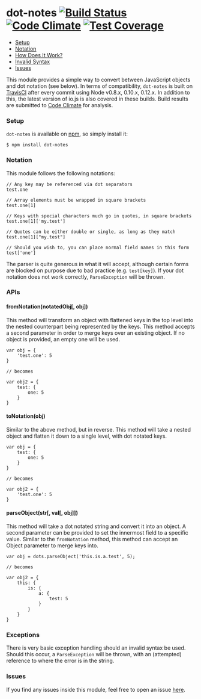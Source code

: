 dot-notes [![Build Status](https://travis-ci.org/iwhitfield/dot-notes.svg?branch=master)](https://travis-ci.org/iwhitfield/dot-notes) [![Code Climate](https://codeclimate.com/github/iwhitfield/dot-notes/badges/gpa.svg)](https://codeclimate.com/github/iwhitfield/dot-notes) [![Test Coverage](https://codeclimate.com/github/iwhitfield/dot-notes/badges/coverage.svg)](https://codeclimate.com/github/iwhitfield/dot-notes)
=========

- [Setup](#setup)
- [Notation](#notation)
- [How Does It Work?](#apis)
- [Invalid Syntax](#exceptions)
- [Issues](#issues)

This module provides a simple way to convert between JavaScript objects and dot notation (see below). In terms of compatibility, `dot-notes` is built on [TravisCI](https://travis-ci.org/iwhitfield/dot-notes) after every commit using Node v0.8.x, 0.10.x, 0.12.x. In addition to this, the latest version of io.js is also covered in these builds. Build results are submitted to [Code Climate](https://codeclimate.com/github/iwhitfield/dot-notes) for analysis.

### Setup ###

`dot-notes` is available on [npm](https://www.npmjs.com/package/dot-notes), so simply install it:

```
$ npm install dot-notes
```

### Notation ###

This module follows the following notations:

```
// Any key may be referenced via dot separators
test.one

// Array elements must be wrapped in square brackets
test.one[1]

// Keys with special characters much go in quotes, in square brackets
test.one[1]['my.test']

// Quotes can be either double or single, as long as they match
test.one[1]["my.test"]

// Should you wish to, you can place normal field names in this form
test['one']
```

The parser is quite generous in what it will accept, although certain forms are blocked on purpose due to bad practice (e.g. `test[key]`). If your dot notation does not work correctly, `ParseException` will be thrown.

### APIs ###

#### fromNotation(notatedObj[, obj]) ####

This method will transform an object with flattened keys in the top level into the nested counterpart being represented by the keys. This method accepts a second parameter in order to merge keys over an existing object. If no object is provided, an empty one will be used.

```
var obj = {
    'test.one': 5
}

// becomes

var obj2 = {
    test: {
        one: 5
    }
}
```

#### toNotation(obj) ####

Similar to the above method, but in reverse. This method will take a nested object and flatten it down to a single level, with dot notated keys.

```
var obj = {
    test: {
        one: 5
    }
}

// becomes

var obj2 = {
    'test.one': 5
}
```

#### parseObject(str[, val[, obj]]) ####

This method will take a dot notated string and convert it into an object. A second parameter can be provided to set the innermost field to a specific value. Similar to the `fromNotation` method, this method can accept an Object parameter to merge keys into.

```
var obj = dots.parseObject('this.is.a.test', 5);

// becomes

var obj2 = {
    this: {
        is: {
            a: {
                test: 5
            }
        }
    }
}
```

### Exceptions ###

There is very basic exception handling should an invalid syntax be used. Should this occur, a `ParseException` will be thrown, with an (attempted) reference to where the error is in the string.

### Issues ###

If you find any issues inside this module, feel free to open an issue [here](https://github.com/iwhitfield/dot-notes/issues "dot-notes Issues").